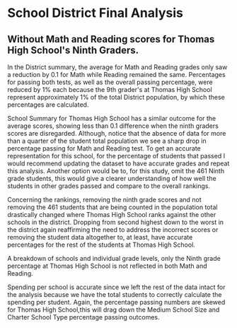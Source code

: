 # School District Final Analysis
## Without Math and Reading scores for Thomas High School's Ninth Graders.
In the District summary, the average for Math and Reading grades only saw a reduction by 0.1 for Math while Reading remained the same. Percentages for passing both tests, as well as the overall passing percentage, were reduced by 1% each because the 9th grader's at Thomas High School represent approximately 1% of the total District population, by which these percentages are calculated. 

School Summary for Thomas High School has a similar outcome for the average scores, showing less than 0.1 difference when the ninth graders scores are disregarded. Although, notice that the absence of data for more than a quarter of the student total population we see a sharp drop in percentage passing for Math and Reading test. To get an accurate representation for this school, for the percentage of students that passed I would recommend updating the dataset to have accurate grades and repeat this analysis. Another option would be to, for this study, omit the 461 Ninth grade students, this would give a clearer understanding of how well the students in other grades passed and compare to the overall rankings.

Concerning the rankings, removing the ninth grade scores and not removing the 461 students that are being counted in the population total drastically changed where Thomas High School ranks against the other schools in the district. Dropping from second highest down to the worst in the district again reaffirming the need to address the incorrect scores or removing the student data altogether to, at least, have accurate percentages for the rest of the students at Thomas High School.

A breakdown of schools and individual grade levels, only the Ninth grade percentage at Thomas High School is not reflected in both Math and Reading. 

Spending per school is accurate since we left the rest of the data intact for the analysis because we have the total students to correctly calculate the spending per student. Again, the percentage passing numbers are skewed for Thomas High School,this will drag down the Medium School Size and Charter School Type percentage passing outcomes. 